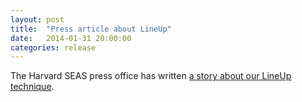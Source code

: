 ```yaml
---
layout: post
title:  "Press article about LineUp"
date:   2014-01-31 20:00:00
categories: release
---
```


The Harvard SEAS press office has written [a story about our LineUp technique](https://goo.gl/TZsBIq).
